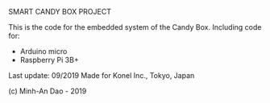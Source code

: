 SMART CANDY BOX PROJECT

This is the code for the embedded system of the Candy Box.
Including code for:
 - Arduino micro
 - Raspberry Pi 3B+

Last update: 09/2019
Made for Konel Inc., Tokyo, Japan

(c) Minh-An Dao - 2019
